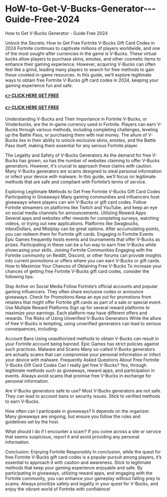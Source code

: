 # HoW-to-Get-V-Bucks-Generator---Guide-Free-2024

How to Get V-Bucks Generator - Guide Free 2024

Unlock the Secrets: How to Get Free Fortnite V-Bucks Gift Card Codes in 2024 Fortnite continues to captivate millions of players worldwide, and one of the most sought-after currencies in the game is V-Bucks. These virtual bucks allow players to purchase skins, emotes, and other cosmetic items to enhance their gaming experience. However, acquiring V-Bucks can often feel like a grind, leading many players to search for free methods to gain these coveted in-game resources. In this guide, we’ll explore legitimate ways to obtain free Fortnite V-Bucks gift card codes in 2024, keeping your gaming experience fun and safe.

**[👉 CLICK HERE GET FREE](https://tinyurl.com/yf42k9uw)**

**[👉 CLICK HERE GET FREE](https://tinyurl.com/yf42k9uw)**

Understanding V-Bucks and Their Importance in Fortnite V-Bucks, or Vinderbucks, are the in-game currency used in Fortnite. Players can earn V-Bucks through various methods, including completing challenges, leveling up the Battle Pass, or purchasing them with real money. The allure of V-Bucks lies in their ability to unlock exclusive skins, emotes, and the Battle Pass itself, making them essential for any serious Fortnite player.

The Legality and Safety of V-Bucks Generators As the demand for free V-Bucks has grown, so has the number of websites claiming to offer V-Bucks generators. However, it's crucial to approach these claims with caution. Many V-Bucks generators are scams designed to steal personal information or infect your device with malware. In this guide, we’ll focus on legitimate methods that are safe and compliant with Fortnite’s terms of service.

Exploring Legitimate Methods to Get Free Fortnite V-Bucks Gift Card Codes Participating in Giveaways Many gaming communities and influencers host giveaways where players can win V-Bucks or gift card codes. Follow Fortnite streamers on platforms like Twitch and YouTube, and keep an eye on social media channels for announcements. Utilizing Reward Apps Several apps and websites offer rewards for completing surveys, watching videos, or trying out new applications. Platforms like Swagbucks, InboxDollars, and Mistplay can be great options. After accumulating points, you can redeem them for Fortnite gift cards. Engaging in Fortnite Events Epic Games frequently hosts events and tournaments that offer V-Bucks as prizes. Participating in these can be a fun way to earn free V-Bucks while showcasing your skills. Joining Fortnite Communities Engaging with the Fortnite community on Reddit, Discord, or other forums can provide insights into current promotions or offers where you can earn V-Bucks or gift cards. How to Maximize Your Chances of Obtaining Free V-Bucks To increase your chances of getting free Fortnite V-Bucks gift card codes, consider the following tips:

Stay Active on Social Media Follow Fortnite’s official accounts and popular gaming influencers. They often share exclusive codes or announce giveaways. Check for Promotions Keep an eye out for promotions from retailers that might offer Fortnite gift cards as part of a sale or special event. Use Multiple Reward Platforms Sign up for several reward platforms to maximize your earnings. Each platform may have different offers and rewards. The Risks of Using Unverified V-Bucks Generators While the allure of free V-Bucks is tempting, using unverified generators can lead to serious consequences, including:

Account Bans Using unauthorized methods to obtain V-Bucks can result in your Fortnite account being banned. Epic Games has strict policies against such practices. Malware and Scams Many so-called V-Bucks generators are actually scams that can compromise your personal information or infect your device with malware. Frequently Asked Questions About Free Fortnite V-Bucks Gift Card Codes Can I really get free V-Bucks? Yes, through legitimate methods such as giveaways, reward apps, and participation in events. Always avoid scams that promise free V-Bucks in exchange for personal information.

Are V-Bucks generators safe to use? Most V-Bucks generators are not safe. They can lead to account bans or security issues. Stick to verified methods to earn V-Bucks.

How often can I participate in giveaways? It depends on the organizer. Many giveaways are ongoing, but ensure you follow the rules and guidelines set by the host.

What should I do if I encounter a scam? If you come across a site or service that seems suspicious, report it and avoid providing any personal information.

Conclusion: Enjoying Fortnite Responsibly In conclusion, while the quest for free Fortnite V-Bucks gift card codes is a popular pursuit among players, it’s essential to approach it with caution and awareness. Stick to legitimate methods that keep your gaming experience enjoyable and safe. By participating in giveaways, utilizing reward apps, and engaging with the Fortnite community, you can enhance your gameplay without falling prey to scams. Always prioritize safety and legality in your quest for V-Bucks, and enjoy the vibrant world of Fortnite with confidence!
